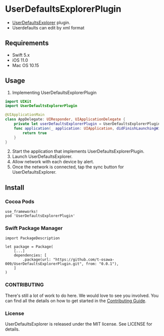 # UserDefaultsExplorerPlugin
- [UserDefaultsExplorer](https://github.com/t-osawa-009/UserDefaultsExplorer) plugin.
- Userdefaults can edit by xml format

## Requirements
- Swift 5.x
- iOS 11.0
- Mac OS 10.15

## Usage
1. Implementing UserDefaultsExplorerPlugin
```swift
import UIKit
import UserDefaultsExplorerPlugin

@UIApplicationMain
class AppDelegate: UIResponder, UIApplicationDelegate {
    private let userDefaultsExplorerPlugin = UserDefaultsExplorerPlugin(userDefaults: UserDefaults.standard)
    func application(_ application: UIApplication, didFinishLaunchingWithOptions launchOptions: [UIApplication.LaunchOptionsKey: Any]?) -> Bool {
        return true
    }
}
```
2. Start the application that implements UserDefaultsExplorerPlugin.
2. Launch UserDefaultsExplorer.
2. Allow network with each device by alert.
2. Once the network is connected, tap the sync button for UserDefaultsExplorer.

## Install
### Cocoa Pods
```
use_frameworks!
pod 'UserDefaultsExplorerPlugin'
```

### Swift Package Manager
```
import PackageDescription

let package = Package(
    [...]
    dependencies: [
        .package(url: "https://github.com/t-osawa-009/UserDefaultsExplorerPlugin.git", from: "0.0.1"),
    ]
)
```

### CONTRIBUTING
There's still a lot of work to do here. We would love to see you involved. You can find all the details on how to get started in the [Contributing Guide](https://github.com/t-osawa-009/UserDefaultsExplorerPlugin/blob/master/CONTRIBUTING.md).

### License
UserDefaultsExplorer is released under the MIT license. See LICENSE for details.
